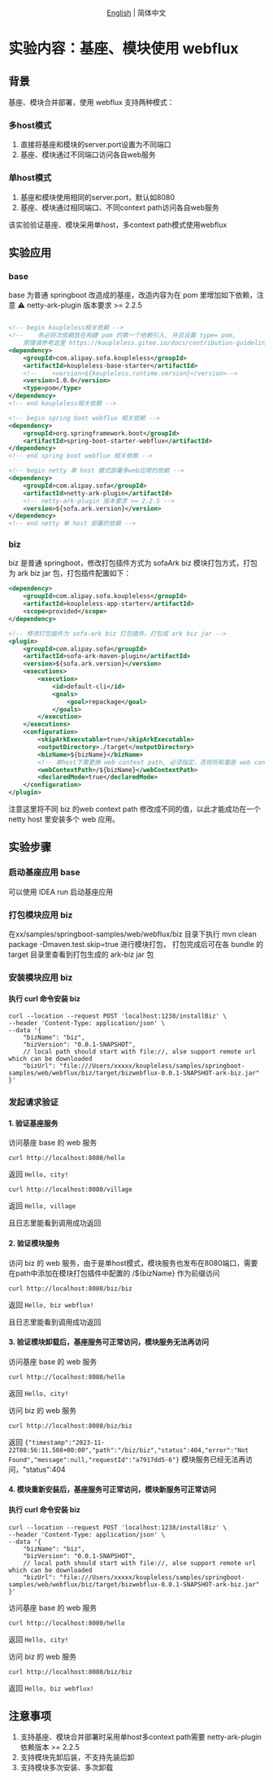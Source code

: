 <div align="center">

[English](./README.md) | 简体中文

</div>

# 实验内容：基座、模块使用 webflux

## 背景

基座、模块合并部署，使用 webflux 支持两种模式：

### 多host模式
1. 直接将基座和模块的server.port设置为不同端口
2. 基座、模块通过不同端口访问各自web服务

### 单host模式
1. 基座和模块使用相同的server.port，默认如8080
2. 基座、模块通过相同端口、不同context path访问各自web服务

该实验验证基座、模块采用单host，多context path模式使用webflux

## 实验应用
### base
base 为普通 springboot 改造成的基座，改造内容为在 pom 里增加如下依赖，注意 ⚠️ netty-ark-plugin 版本要求 >= 2.2.5
```xml

<!-- begin koupleless相关依赖 -->
<!--    务必将次依赖放在构建 pom 的第一个依赖引入, 并且设置 type= pom, 
    原理请参考这里 https://koupleless.gitee.io/docs/contribution-guidelines/runtime/multi-app-padater/ -->
<dependency>
    <groupId>com.alipay.sofa.koupleless</groupId>
    <artifactId>koupleless-base-starter</artifactId>
    <!--    <version>${koupleless.runtime.version}</version>-->
    <version>1.0.0</version>
    <type>pom</type>
</dependency>
<!-- end koupleless相关依赖 -->

<!-- begin spring boot webflux 相关依赖 -->
<dependency>
    <groupId>org.springframework.boot</groupId>
    <artifactId>spring-boot-starter-webflux</artifactId>
</dependency>
<!-- end spring boot webflux 相关依赖 -->

<!-- begin netty 单 host 模式部署多web应用的依赖 -->
<dependency>
    <groupId>com.alipay.sofa</groupId>
    <artifactId>netty-ark-plugin</artifactId>
    <!-- netty-ark-plugin 版本要求 >= 2.2.5 -->
    <version>${sofa.ark.version}</version>
</dependency>
<!-- end netty 单 host 部署的依赖 -->

```

### biz
biz 是普通 springboot，修改打包插件方式为 sofaArk biz 模块打包方式，打包为 ark biz jar 包，打包插件配置如下：
```xml
<dependency>
    <groupId>com.alipay.sofa.koupleless</groupId>
    <artifactId>koupleless-app-starter</artifactId>
    <scope>provided</scope>
</dependency>

<!-- 修改打包插件为 sofa-ark biz 打包插件，打包成 ark biz jar -->
<plugin>
    <groupId>com.alipay.sofa</groupId>
    <artifactId>sofa-ark-maven-plugin</artifactId>
    <version>${sofa.ark.version}</version>
    <executions>
        <execution>
            <id>default-cli</id>
            <goals>
                <goal>repackage</goal>
            </goals>
        </execution>
    </executions>
    <configuration>
        <skipArkExecutable>true</skipArkExecutable>
        <outputDirectory>./target</outputDirectory>
        <bizName>${bizName}</bizName>
        <!-- 单host下需更换 web context path, 必须指定，否则将和基座 web context 冲突，导致启动失败 -->
        <webContextPath>/${bizName}</webContextPath>
        <declaredMode>true</declaredMode>
    </configuration>
</plugin>
```
注意这里将不同 biz 的web context path 修改成不同的值，以此才能成功在一个 netty host 里安装多个 web 应用。


## 实验步骤

### 启动基座应用 base

可以使用 IDEA run 启动基座应用

### 打包模块应用 biz

在xx/samples/springboot-samples/web/webflux/biz 目录下执行 mvn clean package -Dmaven.test.skip=true 进行模块打包， 打包完成后可在各 bundle 的 target 目录里查看到打包生成的 ark-biz jar 包

### 安装模块应用 biz

#### 执行 curl 命令安装 biz

```shell
curl --location --request POST 'localhost:1238/installBiz' \
--header 'Content-Type: application/json' \
--data '{
    "bizName": "biz",
    "bizVersion": "0.0.1-SNAPSHOT",
    // local path should start with file://, alse support remote url which can be downloaded
    "bizUrl": "file:///Users/xxxxx/koupleless/samples/springboot-samples/web/webflux/biz/target/bizwebflux-0.0.1-SNAPSHOT-ark-biz.jar"
}'
```

### 发起请求验证

#### 1. 验证基座服务

访问基座 base 的 web 服务
```shell
curl http://localhost:8080/hello
```
返回 `Hello, city!`
```shell
curl http://localhost:8080/village
```
返回 `Hello, village`

且日志里能看到调用成功返回

#### 2. 验证模块服务

访问 biz 的 web 服务，由于是单host模式，模块服务也发布在8080端口，需要在path中添加在模块打包插件中配置的 <webContextPath>/${bizName}</webContextPath> 作为前缀访问
```shell
curl http://localhost:8080/biz/biz
```
返回 `Hello, biz webflux!`

且日志里能看到调用成功返回

#### 3. 验证模块卸载后，基座服务可正常访问，模块服务无法再访问

访问基座 base 的 web 服务
```shell
curl http://localhost:8080/hello
```
返回 `Hello, city!`

访问 biz 的 web 服务
```shell
curl http://localhost:8080/biz/biz
```
返回 `{"timestamp":"2023-11-22T08:56:11.508+00:00","path":"/biz/biz","status":404,"error":"Not Found","message":null,"requestId":"a7917dd5-6"}`
模块服务已经无法再访问，"status":404 

#### 4. 模块重新安装后，基座服务可正常访问，模块新服务可正常访问

#### 执行 curl 命令安装 biz

```shell
curl --location --request POST 'localhost:1238/installBiz' \
--header 'Content-Type: application/json' \
--data '{
    "bizName": "biz",
    "bizVersion": "0.0.1-SNAPSHOT",
    // local path should start with file://, alse support remote url which can be downloaded
    "bizUrl": "file:///Users/xxxxx/koupleless/samples/springboot-samples/web/webflux/biz/target/bizwebflux-0.0.1-SNAPSHOT-ark-biz.jar"
}'
```
访问基座 base 的 web 服务
```shell
curl http://localhost:8080/hello
```
返回 `Hello, city!`

访问 biz 的 web 服务
```shell
curl http://localhost:8080/biz/biz
```
返回 `Hello, biz webflux!`


## 注意事项
1. 支持基座、模块合并部署时采用单host多context path需要 netty-ark-plugin 依赖版本 >= 2.2.5
2. 支持模块先卸后装，不支持先装后卸
3. 支持模块多次安装、多次卸载
